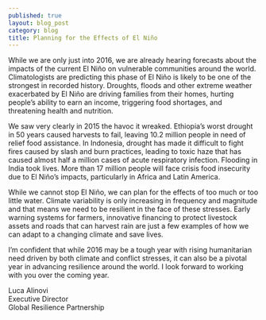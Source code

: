```yaml
---
published: true
layout: blog_post
category: blog
title: Planning for the Effects of El Niño
---
```


While we are only just into 2016, we are already hearing forecasts about the impacts of the current El Niño on vulnerable communities around the world. Climatologists are predicting this phase of El Niño is likely to be one of the strongest in recorded history. Droughts, floods and other extreme weather exacerbated by El Niño are driving families from their homes, hurting people’s ability to earn an income, triggering food shortages, and threatening health and nutrition. 

We saw very clearly in 2015 the havoc it wreaked. Ethiopia’s worst drought in 50 years caused harvests to fail, leaving 10.2 million people in need of relief food assistance. In Indonesia, drought has made it difficult to fight fires caused by slash and burn practices, leading to toxic haze that has caused almost half a million cases of acute respiratory infection. Flooding in India took lives. More than 17 million people will face crisis food insecurity due to El Niño’s impacts, particularly in Africa and Latin America.

While we cannot stop El Niño, we can plan for the effects of too much or too little water. Climate variability is only increasing in frequency and magnitude and that means we need to be resilient in the face of these stresses. Early warning systems for farmers, innovative financing to protect livestock assets and roads that can harvest rain are just a few examples of how we can adapt to a changing climate and save lives. 

I’m confident that while 2016 may be a tough year with rising humanitarian need driven by both climate and conflict stresses, it can also be a pivotal year in advancing resilience around the world. I look forward to working with you over the coming year.


Luca Alinovi<br/>
Executive Director <br/>
Global Resilience Partnership